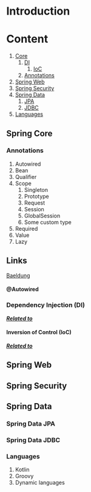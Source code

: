 # Introduction

# Content
1. [Core](#spring-core)
   1. [DI](#dependency-injection-di)
      1. [IoC](#inversion-of-control-ioc)
   2. [Annotations](#annotations)
2. [Spring Web](#Spring-web)
3. [Spring Security](#spring-security)
4. [Spring Data](#spring-data)
   1. [JPA](#spring-data-jpa)
   2. [JDBC](#spring-data-jdbc)
5. [Languages](#languages)

## Spring Core

### Annotations
1. Autowired
2. Bean
3. Qualifier
4. Scope
   1. Singleton
   2. Prototype
   3. Request
   4. Session
   5. GlobalSession
   6. Some custom type
5. Required
6. Value
7. Lazy

Links
---
[Baeldung](https://www.baeldung.com/spring-core-annotations)
#### @Autowired

### Dependency Injection (DI)
[***Related to***](https://github.com/Regyl/KnowledgeDB/tree/master/java/approach#dependency-injection-di)

#### Inversion of Control (IoC)
[***Related to***](https://github.com/Regyl/KnowledgeDB/tree/master/java/approach#inversion-of-control-ioc)

## Spring Web

## Spring Security

## Spring Data

### Spring Data JPA

### Spring Data JDBC

### Languages
1. Kotlin
2. Groovy
3. Dynamic languages
